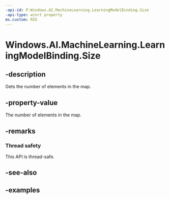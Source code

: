 ```yaml
---
-api-id: P:Windows.AI.MachineLearning.LearningModelBinding.Size
-api-type: winrt property
ms.custom: RS5
---
```


<!-- Property syntax.
public uint Size { get; }
-->

# Windows.AI.MachineLearning.LearningModelBinding.Size

## -description
Gets the number of elements in the map.

## -property-value
The number of elements in the map.

## -remarks

### Thread safety
This API is thread-safe.

## -see-also

## -examples

